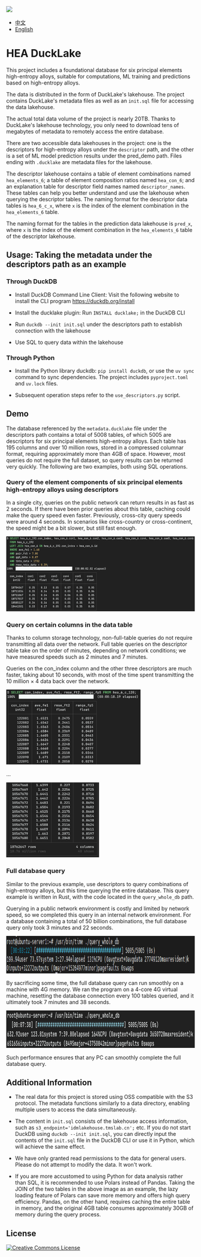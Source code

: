 <img src="https://disc-wolido.oss-cn-beijing.aliyuncs.com/idm-logo/%E6%B5%85%E8%89%B2%E8%83%8C%E6%99%AFlogo-%E5%B7%A6%E5%8F%B3.png" style="height: 60px" />

- [中文](README_zh.md)
- [English](README.md)

# HEA DuckLake

This project includes a foundational database for six principal elements high-entropy alloys, suitable for computations, ML training and predictions based on high-entropy alloys.

The data is distributed in the form of DuckLake's lakehouse. The project contains DuckLake's metadata files as well as an `init.sql` file for accessing the data lakehouse.

The actual total data volume of the project is nearly 20TB. Thanks to DuckLake's lakehouse technology, you only need to download tens of megabytes of metadata to remotely access the entire database.

There are two accessible data lakehouses in the project: one is the descriptors for high-entropy alloys under the `descriptor` path, and the other is a set of ML model prediction results under the pred_demo path. Files ending with `.ducklake` are metadata files for the lakehouse.

The descriptor lakehouse contains a table of element combinations named `hea_elements_6`; a table of element composition ratios named `hea_con_6`; and an explanation table for descriptor field names named `descriptor_names`. These tables can help you better understand and use the lakehouse when querying the descriptor tables. The naming format for the descriptor data tables is `hea_6_c_x`, where `x` is the index of the element combination in the `hea_elements_6` table.

The naming format for the tables in the prediction data lakehouse is `pred_x`, where `x` is the index of the element combination in the `hea_elements_6` table of the descriptor lakehouse.

## Usage: Taking the metadata under the descriptors path as an example

### Through DuckDB

- Install DuckDB Command Line Client: Visit the following website to install the CLI program https://duckdb.org/install

- Install the ducklake plugin: Run `INSTALL ducklake;` in the DuckDB CLI

- Run `duckdb --init init.sql` under the descriptors path to establish connection with the lakehouse

- Use SQL to query data within the lakehouse

### Through Python

- Install the Python library duckdb: `pip install duckdb`, or use the `uv sync` command to sync dependencies. The project includes `pyproject.toml` and `uv.lock` files.

- Subsequent operation steps refer to the `use_descriptors.py` script.

## Demo

The database referenced by the `metadata.ducklake` file under the descriptors path contains a total of 5008 tables, of which 5005 are descriptors for six principal elements high-entropy alloys. Each table has 195 columns and over 10 million rows, stored in a compressed columnar format, requiring approximately more than 4GB of space. However, most queries do not require the full dataset, so query results can be returned very quickly. The following are two examples, both using SQL operations.

### Query of the  element components of six principal elements high-entropy alloys using descriptors

In a single city, queries on the public network can return results in as fast as 2 seconds. If there have been prior queries about this table, caching could make the query speed even faster. Previously, cross-city query speeds were around 4 seconds. In scenarios like cross-country or cross-continent, the speed might be a bit slower, but still fast enough.

<img src="./demo-pics/qc.png" style="height: 200px" />

### Query on certain columns in the data table

Thanks to column storage technology, non-full-table queries do not require transmitting all data over the network. Full table queries on the descriptor table take on the order of minutes, depending on network conditions; we have measured speeds such as 2 minutes and 7 minutes.

Queries on the con_index column and the other three descriptors are much faster, taking about 10 seconds, with most of the time spent transmitting the 10 million × 4 data back over the network.

<img src="./demo-pics/qd1.png" style="height: 200px" />

...

<img src="./demo-pics/qd2.png" style="height: 200px">

### Full database query

Similar to the previous example, use descriptors to query combinations of high-entropy alloys, but this time querying the entire database. This query example is written in Rust, with the code located in the `query_whole_db` path.

Querying in a public network environment is costly and limited by network speed, so we completed this query in an internal network environment. For a database containing a total of 50 billion combinations, the full database query only took 3 minutes and 22 seconds.

<img src="./demo-pics/query_whole_db_2.png" style="height: 100px">

By sacrificing some time, the full database query can run smoothly on a machine with 4G memory. We ran the program on a 4-core 4G virtual machine, resetting the database connection every 100 tables queried, and it ultimately took 7 minutes and 38 seconds.

<img src="demo-pics/query_4g.png" style="height: 100px">

Such performance ensures that any PC can smoothly complete the full database query.

## Additional Information

- The real data for this project is stored using OSS compatible with the S3 protocol. The metadata functions similarly to a data directory, enabling multiple users to access the data simultaneously.

- The content in `init.sql` consists of the lakehouse access information, such as `s3_endpoint='idmlakehouse.tmslab.cn';` etc. If you do not start DuckDB using `duckdb --init init.sql`, you can directly input the contents of the `init.sql` file in the DuckDB CLI or use it in Python, which will achieve the same effect.

- We have only granted read permissions to the data for general users. Please do not attempt to modify the data. It won't work.

- If you are more accustomed to using Python for data analysis rather than SQL, it is recommended to use Polars instead of Pandas. Taking the JOIN of the two tables in the above image as an example, the lazy loading feature of Polars can save more memory and offers high query efficiency. Pandas, on the other hand, requires caching the entire table in memory, and the original 4GB table consumes approximately 30GB of memory during the query process.

## License

<a rel="license" href="https://creativecommons.org/licenses/by/4.0/"><img alt="Creative Commons License" style="border-width:0" src="https://i.creativecommons.org/l/by/4.0/88x31.png" /></a>
